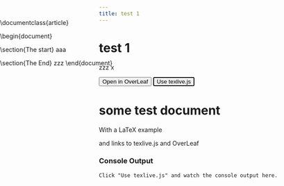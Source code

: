 ```yaml
---
title: test 1
---
```

<style>
    #editor {
      position: absolute;
      top: 7em;
      bottom: 21em;
      left: 0;
      right: 0;
    }
</style>

# test 1

zzz
x

<div id="editor">
\documentclass{article}

\begin{document}

\section{The start}
aaa

\section{The End}
zzz
\end{document}
</div>



  <div id="buttons">
    <button id="overleaf" onclick="document.location='https://www.overleaf.com/read/kstsvwcdpqqm'" >Open in OverLeaf</button>
    <button id="compile" autofocus>Use texlive.js</button>
    <button id="open_pdf_btn" style="display: none">Open PDF</button>
  </div>



# some test document

With a LaTeX example

and links to texlive.js and OverLeaf

  <footer>
    <div class="both">
      <h3>Console Output</h3>
      <pre id="output" style="overflow: scroll; font-size:12px; max-height: 7em">Click "Use texlive.js" and watch the console output here.</pre>
      <a name="running" id="running" style="display: none">Compiling...<img src="loading.gif" /></a>
    </div>

<script src="https://cdn.jsdelivr.net/g/ace@1.2.1(min/ace.js+min/ext-language_tools.js+min/mode-latex.js+min/snippets/latex.js)"></script>

<script src="complete/AutoComplete.js"></script>
<script src="promisejs/promise.js"></script>
<script src="pdftex.js"></script>
<script>
  var editor = ace.edit("editor");

  editor.setOptions({
    mode: "ace/mode/latex",
    fontSize: 14,
    hScrollBarAlwaysVisible: false,
    vScrollBarAlwaysVisible: true,
    indentedSoftWrap: true,
    printMargin: false,
    printMarginColumn: false,
    tabSize: 4,
    useSoftTabs: true,
  });

  var langTools = ace.require("ace/ext/language_tools")
  var AM = ace.require("complete/AutoCompleteManager");
  var AutoCompleteManager = new AM.AutoCompleteManager(editor);
  AutoCompleteManager.enable();

  editor.setOptions({
    enableBasicAutocompletion: true,
    enableLiveAutocompletion: true,
    enableSnippets: true,
  });

  var visibilityChanger = function(element_id) {
    return function(visible) {
      document.getElementById(element_id).style.display = visible ? 'inline' : 'none';
    }
  }

  var showLoadingIndicator = visibilityChanger("running")
  var showOpenButton = visibilityChanger("open_pdf_btn")

  var appendOutput = function(msg) {
    var content = document.getElementById("output").textContent;

    var output = document.getElementById("output");
    output.textContent = content + "\r\n" + msg;

    output.scrollTop = 999999;
    console.log(msg);
  }

  var pdf_dataurl = undefined;
  var compile = function(source_code) {
    document.getElementById("output").textContent = "";
    showLoadingIndicator(true);

    var texlive = new TeXLive();
    var pdftex = texlive.pdftex;
    pdftex.on_stdout = appendOutput;
    pdftex.on_stderr = appendOutput;

    var start_time = new Date().getTime();

    pdftex.compile(source_code).then(function(pdf_dataurl) {
      var end_time = new Date().getTime();
      console.info("Execution time: " + (end_time - start_time) / 1000 + ' sec');

      showLoadingIndicator(false);

      if (pdf_dataurl === false)
        return;
      showOpenButton(true);
      document.getElementById("open_pdf_btn").focus();
      texlive.terminate();
    });
  }

  document.getElementById("compile").addEventListener("click", function(e) {
    var source_code = editor.getValue();
    compile(source_code);
  });

  document.getElementById("open_pdf_btn").addEventListener("click", function(e) {
    window.open(pdf_dataurl);
    e.preventDefault();
  });

  //var pdftex_preload = new PDFTeX("pdftex-worker.js");
  pdftex_preload = undefined;
</script>
